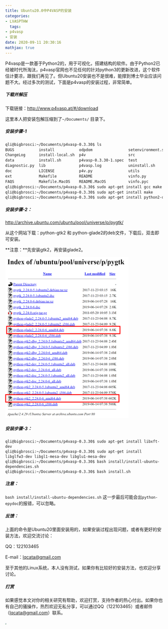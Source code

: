 ```yaml
---
title: Ubuntu20.0中P4VASP的安装
categories: 
- LVASPTHW
  tags: 
- p4vasp
- 安装
date: 2020-09-11 20:30:16
mathjax: true
---
```


P4vasp是一款基于Python2的，用于可视化，搭建结构的软件。由于Python2已经被时代所淘汰，p4vasp官网也不见任何的针对python3的更新改进，这个软件估计要凉，跟我们再见了。但Ubuntu20安装也不是很难，能撑到博士毕业应该问题不大。经过多次的测试，下面是p4vasp的安装过程，非常简单。

##### 下载并解压

下载链接：http://www.p4vasp.at/#/download 

这里本人把安装包解压缩到了`~/Documents/` 目录下。

##### 安装步骤-1

```bash
qli@bigbrosci:~/Documents/p4vasp-0.3.30$ ls
BUGS           install           odpdom                setenvironment.sh
ChangeLog      install-local.sh  p4v                   src
data           install.sh        p4vasp-0.3.30-1.spec  test
diagnostic.py  lib               p4vasp.log            uninstall.sh
doc            LICENSE           p4v.py                utils
ext            Makefile          README                vinfo.py
FAQS           Makefile.MacOS    README.MacOS          vinfo.pyc
qli@bigbrosci:~/Documents/p4vasp-0.3.30$ sudo apt-get install gcc make
qli@bigbrosci:~/Documents/p4vasp-0.3.30$ sudo apt-get install make
qli@bigbrosci:~/Documents/p4vasp-0.3.30$ sudo apt-get install python2-dev
```



##### 安装步骤-2：

http://archive.ubuntu.com/ubuntu/pool/universe/p/pygtk/

从这个网站下载：python-gtk2 和 python-glade2的deb文件，下载后，双击即可安装。

**注意：**先安装gtk2，再安装glade2。

<img src="./A21/A21.png" style="zoom:50%;" />



##### 安装步骤-3：

```
qli@bigbrosci:~/Documents/p4vasp-0.3.30$ sudo apt-get install libxft-dev
qli@bigbrosci:~/Documents/p4vasp-0.3.30$ sudo apt-get install libglfw3-dev libgl1-mesa-dev libglu1-mesa-dev
qli@bigbrosci:~/Documents/p4vasp-0.3.30$ bash install/install-ubuntu-dependencies.sh
qli@bigbrosci:~/Documents/p4vasp-0.3.30$ bash install.sh
```

##### 注意：

`bash install/install-ubuntu-dependencies.sh` 这一步最后可能会出`python-epydoc`的报错，可以忽略。



##### 反馈：

上面的命令是Ubuntu20里面安装用的，如果安装过程出现问题，或者有更好的安装方法，欢迎交流讨论：

QQ：122103465

E-mail：lqcata@gmail.com

至于其他的Linux系统，本人没有测试，如果你有比较好的安装方法，也欢迎分享讨论。

##### 打赏

如果感觉本文对你的相关研究有帮助，欢迎打赏，支持作者的热心付出。如果你也有自己的骚操作，热烈欢迎无私分享，可以通过QQ（122103465）或者邮件（lqcata@gmail.com）联系。

<img src="D:/bigbrosci.github.io/LVTHW-master/LVTHW/source/_posts/A20/打赏码.jpg" style="zoom:25%;" />